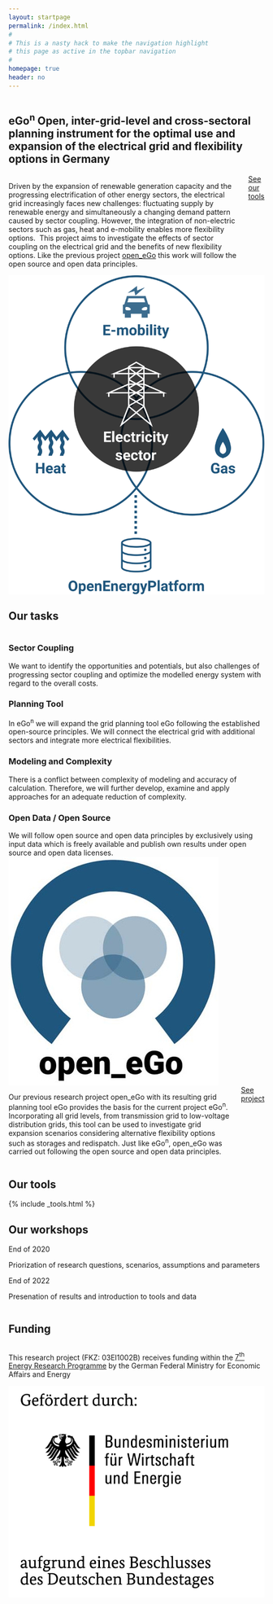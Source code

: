 ```yaml
---
layout: startpage
permalink: /index.html
#
# This is a nasty hack to make the navigation highlight
# this page as active in the topbar navigation
#
homepage: true
header: no
---
```



<div class="page__wrap">

  <section class="hero row row__wrap">
    <div class="columns">
      <h1 class="hero__header">
        <span class="hero__header--name">eGo<sup>n</sup></span>
        <span class="hero__header--text">Open, inter-grid-level and cross-sectoral planning instrument for the optimal use and expansion of the electrical grid and flexibility options in Germany</span>
      </h1>
    </div>
    <div class="hero__left large-7 columns">
      <p class="hero__subheader">
        Driven by the expansion of renewable generation capacity and the progressing electrification of other energy sectors, the electrical grid increasingly faces new challenges: fluctuating supply by renewable energy and simultaneously a changing demand pattern caused by sector coupling. However, the integration of non-electric sectors such as gas, heat and e-mobility enables more flexibility options. 
        This project aims to investigate the effects of sector coupling on the electrical grid and the benefits of new flexibility options. Like the previous project <a href="https://openegoproject.,wordpress.com" title="open_eGo">open_eGo</a> this work will follow the open source and open data principles.
      </p>
      <div class="hero__btn">
        <a href="/tools_data/" class="button hero__cta">See our tools</a>
      </div>
    </div>
    <div class="hero__right large-5 columns hero__img">
      <img src="images/HP_hero_img_v3_for_web.svg" alt="Image about how open_egon works">
    </div>
  </section>

  <section class="tasks row row__wrap">
    <div class="small-12 columns tasks__header">
      <h2>Our tasks</h2>
    </div>
    <div class="small-12 columns">
      <div class="tasks__row row">
        <div class="tasks__item medium-6 columns">
          <div class="tasks__item-text">
            <h3 class="tasks__item-title">Sector Coupling</h3>
            We want to identify the opportunities and potentials, but also challenges of progressing sector coupling and optimize the modelled energy system with regard to the overall costs.
          </div>
        </div>
        <div class="tasks__item medium-6 columns">
          <div class="tasks__item-text">
            <h3 class="tasks__item-title">Planning Tool</h3>
            In eGo<sup>n</sup> we will expand the grid planning tool eGo following the established open-source principles. We will connect the electrical grid with additional sectors and integrate more electrical flexibilities.
          </div>
        </div>
      </div>
    </div>
    <div class="small-12 columns">
      <div class="tasks__row row">
        <div class="tasks__item medium-6 columns">
          <div class="tasks__item-text">
          <h3 class="tasks__item-title">Modeling and Complexity</h3>
            There is a conflict between complexity of modeling and accuracy of calculation. Therefore, we will further develop, examine and apply approaches for an adequate reduction of complexity.
          </div>
        </div>
        <div class="tasks__item medium-6 columns">
          <div class="tasks__item-text">
            <h3 class="tasks__item-title">Open Data / Open Source</h3>
            We will follow open source and open data principles by exclusively using input data which is freely available and publish own results under open source and open data licenses. 
          </div>
        </div>
      </div>
    </div>
  </section>

  <section class="openego row row__wrap">
    <div class="columns openego__img">
      <img src="images/open_ego_logo.jpg" alt="Logo open_ego">
    </div>
    <div class="columns openego__text">
      <p>Our previous research project open_eGo with its resulting grid planning tool eGo provides the basis for the current project eGo<sup>n</sup>.  
Incorporating all grid levels, from transmission grid to low-voltage distribution grids, this tool can be used to investigate grid expansion scenarios considering alternative flexibility options such as storages and redispatch. Just like eGo<sup>n</sup>, open_eGo was carried out following the open source and open data principles.
      </p>
      <div class="openego__btn">
        <a href="#" class="button">See project</a>
      </div>
    </div>
  </section>

  <section class="tools row row__wrap">
    <div class="columns tools__header">
      <h2>Our tools</h2>
    </div>
      {% include _tools.html %}
  </section>

  <section class="workshops row row__wrap">
    <div class="columns workshops__header">
      <h2>Our workshops</h2>
    </div>
    <div class="small-12 columns">
      <div class="workshops__row row">
        <div class="workshops__item medium-6 columns">
          <div class="workshops__item-text">
            <div class="workshops__item-date">
              End of 2020
            </div>
            <p>Priorization of research questions, scenarios, assumptions and parameters</p>
          </div>
        </div>
        <div class="workshops__item medium-6 columns">
          <div class="workshops__item-text">
            <div class="workshops__item-date">
              End of 2022
            </div>
            <p>Presenation of results and introduction to tools and data</p>
          </div>
        </div>
      </div>
    </div>
  </section>

  <section class="funding row row__wrap">
    <div class="columns funding__header">
      <h2>Funding</h2>
    </div>
    <div class="columns funding__text">
      <p>This research project (FKZ: 03EI1002B) receives funding within the <a href="https://www.bmwi.de/Redaktion/EN/Artikel/Energy/research-for-an-ecological-reliable-and-affordable-power-supply.html" title="">7<sup>th</sup> Energy Research Programme</a> by the German Federal Ministry for Economic Affairs and Energy</p>
    </div>
    <div class="columns funding__logo">
      <a href="https://www.bmwi.de/" title="Zur BMWI Website">
        <img src="images/BMWI.jpg" alt="Logo vom BMWI">
      </a>
    </div>
  </section>

</div>
